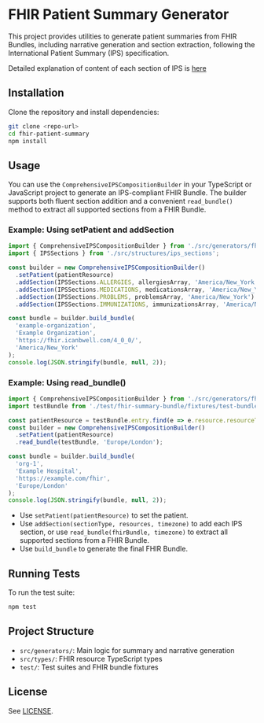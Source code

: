 # FHIR Patient Summary Generator

This project provides utilities to generate patient summaries from FHIR Bundles, including narrative generation and section extraction, following the International Patient Summary (IPS) specification.

Detailed explanation of content of each section of IPS is [here](./sections.md)

## Installation

Clone the repository and install dependencies:

```bash
git clone <repo-url>
cd fhir-patient-summary
npm install
```

## Usage

You can use the `ComprehensiveIPSCompositionBuilder` in your TypeScript or JavaScript project to generate an IPS-compliant FHIR Bundle. The builder supports both fluent section addition and a convenient `read_bundle()` method to extract all supported sections from a FHIR Bundle.

### Example: Using setPatient and addSection

```typescript
import { ComprehensiveIPSCompositionBuilder } from './src/generators/fhir_summary_generator';
import { IPSSections } from './src/structures/ips_sections';

const builder = new ComprehensiveIPSCompositionBuilder()
  .setPatient(patientResource)
  .addSection(IPSSections.ALLERGIES, allergiesArray, 'America/New_York')
  .addSection(IPSSections.MEDICATIONS, medicationsArray, 'America/New_York')
  .addSection(IPSSections.PROBLEMS, problemsArray, 'America/New_York')
  .addSection(IPSSections.IMMUNIZATIONS, immunizationsArray, 'America/New_York');

const bundle = builder.build_bundle(
  'example-organization',
  'Example Organization',
  'https://fhir.icanbwell.com/4_0_0/',
  'America/New_York'
);
console.log(JSON.stringify(bundle, null, 2));
```

### Example: Using read_bundle()

```typescript
import { ComprehensiveIPSCompositionBuilder } from './src/generators/fhir_summary_generator';
import testBundle from './test/fhir-summary-bundle/fixtures/test-bundle.json';

const patientResource = testBundle.entry.find(e => e.resource.resourceType === 'Patient').resource;
const builder = new ComprehensiveIPSCompositionBuilder()
  .setPatient(patientResource)
  .read_bundle(testBundle, 'Europe/London');

const bundle = builder.build_bundle(
  'org-1',
  'Example Hospital',
  'https://example.com/fhir',
  'Europe/London'
);
console.log(JSON.stringify(bundle, null, 2));
```

- Use `setPatient(patientResource)` to set the patient.
- Use `addSection(sectionType, resources, timezone)` to add each IPS section, or use `read_bundle(fhirBundle, timezone)` to extract all supported sections from a FHIR Bundle.
- Use `build_bundle` to generate the final FHIR Bundle.

## Running Tests

To run the test suite:

```bash
npm test
```

## Project Structure

- `src/generators/`: Main logic for summary and narrative generation
- `src/types/`: FHIR resource TypeScript types
- `test/`: Test suites and FHIR bundle fixtures

## License

See [LICENSE](./LICENSE).
